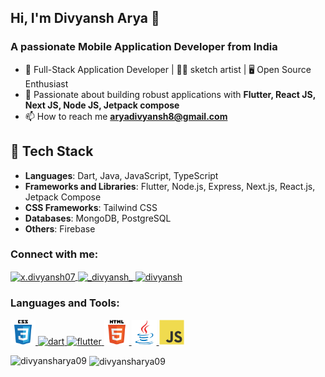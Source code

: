 

<h2 align="start">Hi, I'm Divyansh Arya 👋</h2>

<h3 align="start">A passionate Mobile Application Developer from India</h3>

- 🎯 Full-Stack Application Developer | ✍🏻 sketch artist | 🖥️ Open Source Enthusiast 
- 🌟 Passionate about building robust applications with **Flutter, React JS, Next JS, Node JS, Jetpack compose**
- 📫 How to reach me **aryadivyansh8@gmail.com**

<h2 align="left">🚀 Tech Stack</h2>

- **Languages**: Dart, Java, JavaScript, TypeScript
- **Frameworks and Libraries**: Flutter, Node.js, Express, Next.js, React.js, Jetpack Compose
- **CSS Frameworks**: Tailwind CSS
- **Databases**: MongoDB, PostgreSQL
- **Others**: Firebase

<h3 align="left">Connect with me:</h3>
<p align="left">
  <a href="https://instagram.com/x.divyansh07" target="blank">
    <img align="center" src="https://raw.githubusercontent.com/rahuldkjain/github-profile-readme-generator/master/src/images/icons/Social/instagram.svg" alt="x.divyansh07" height="30" width="40" />
  </a>
  <a href="https://www.leetcode.com/_divyansh_" target="blank">
    <img align="center" src="https://raw.githubusercontent.com/rahuldkjain/github-profile-readme-generator/master/src/images/icons/Social/leet-code.svg" alt="_divyansh_" height="30" width="40" />
  </a>
  <a href="https://www.linkedin.com/in/divyansh-4a25b2284/" target="blank">
    <img align="center" src="https://raw.githubusercontent.com/rahuldkjain/github-profile-readme-generator/master/src/images/icons/Social/linked-in.svg" alt="divyansh" height="30" width="40" />
  </a>
</p>


<h3 align="left">Languages and Tools:</h3>
<p align="left"> <a href="https://www.w3schools.com/css/" target="_blank" rel="noreferrer"> <img src="https://raw.githubusercontent.com/devicons/devicon/master/icons/css3/css3-original-wordmark.svg" alt="css3" width="40" height="40"/> </a> <a href="https://dart.dev" target="_blank" rel="noreferrer"> <img src="https://www.vectorlogo.zone/logos/dartlang/dartlang-icon.svg" alt="dart" width="40" height="40"/> </a> <a href="https://flutter.dev" target="_blank" rel="noreferrer"> <img src="https://www.vectorlogo.zone/logos/flutterio/flutterio-icon.svg" alt="flutter" width="40" height="40"/> </a> <a href="https://www.w3.org/html/" target="_blank" rel="noreferrer"> <img src="https://raw.githubusercontent.com/devicons/devicon/master/icons/html5/html5-original-wordmark.svg" alt="html5" width="40" height="40"/> </a> <a href="https://www.java.com" target="_blank" rel="noreferrer"> <img src="https://raw.githubusercontent.com/devicons/devicon/master/icons/java/java-original.svg" alt="java" width="40" height="40"/> </a> <a href="https://developer.mozilla.org/en-US/docs/Web/JavaScript" target="_blank" rel="noreferrer"> <img src="https://raw.githubusercontent.com/devicons/devicon/master/icons/javascript/javascript-original.svg" alt="javascript" width="40" height="40"/> </a> </p>

<p><img align="left" src="https://github-readme-stats.vercel.app/api/top-langs?username=divyansharya09&show_icons=true&locale=en&layout=compact" alt="divyansharya09" /></p>

<p>&nbsp;<img align="center" src="https://github-readme-stats.vercel.app/api?username=divyansharya09&show_icons=true&locale=en" alt="divyansharya09" /></p>
